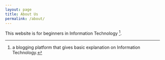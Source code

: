 ```yaml
---
layout: page
title: About Us
permalink: /about/
---
```


This website is for beginners in Information Technology [^1].



[^1]:a blogging platform that gives basic explanation on Information Technology.
